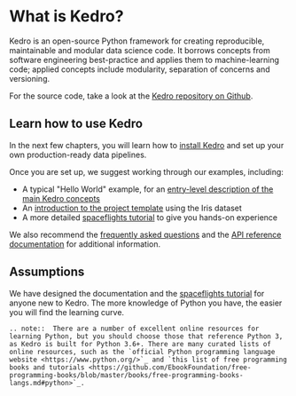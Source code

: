# What is Kedro?

Kedro is an open-source Python framework for creating reproducible, maintainable and modular data science code. It borrows concepts from software engineering best-practice and applies them to machine-learning code; applied concepts include modularity, separation of concerns and versioning.

For the source code, take a look at the [Kedro repository on Github](https://github.com/kedro-org/kedro).

## Learn how to use Kedro

In the next few chapters, you will learn how to [install Kedro](../02_get_started/01_prerequisites.md) and set up your own production-ready data pipelines.

Once you are set up, we suggest working through our examples, including:

- A typical "Hello World" example, for an [entry-level description of the main Kedro concepts](../02_get_started/03_hello_kedro.md)
- An [introduction to the project template](../02_get_started/05_example_project.md) using the Iris dataset
- A more detailed [spaceflights tutorial](../03_tutorial/02_tutorial_template.md) to give you hands-on experience

We also recommend the [frequently asked questions](../12_faq/01_faq.md) and the [API reference documentation](/kedro.rst) for additional information.

## Assumptions

We have designed the documentation and the [spaceflights tutorial](../03_tutorial/01_spaceflights_tutorial.md) for anyone new to Kedro. The more knowledge of Python you have, the easier you will find the learning curve.

```eval_rst
.. note::  There are a number of excellent online resources for learning Python, but you should choose those that reference Python 3, as Kedro is built for Python 3.6+. There are many curated lists of online resources, such as the `official Python programming language website <https://www.python.org/>`_ and `this list of free programming books and tutorials <https://github.com/EbookFoundation/free-programming-books/blob/master/books/free-programming-books-langs.md#python>`_.

```

